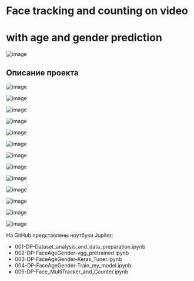 # Face tracking and counting on video
# with age and gender prediction

![image](https://github.com/ABDSproject/CV_project/assets/150439665/d61ff0e9-2fab-4a00-9c90-90e041c32b86)

## Описание проекта

![image](https://github.com/ABDSproject/CV_project/assets/150439665/5a510d29-d6dd-4193-bb25-7fc260d71780)

![image](https://github.com/ABDSproject/CV_project/assets/150439665/f744c64d-8a2e-41ff-a436-00a67a3eaccb)

![image](https://github.com/ABDSproject/CV_project/assets/150439665/b4dc2739-1b00-49e8-8528-90ad94f90073)

![image](https://github.com/ABDSproject/CV_project/assets/150439665/ac422636-e59f-44e8-8e71-f0997f74524d)

![image](https://github.com/ABDSproject/CV_project/assets/150439665/671ac151-d40a-4129-83bd-eec2e70f0a9f)

![image](https://github.com/ABDSproject/CV_project/assets/150439665/69da1684-0268-4b6c-b0ae-b48fb834e1a1)

![image](https://github.com/ABDSproject/CV_project/assets/150439665/3f4e141e-dec1-4f20-a7eb-6ff9bb310bf2)

![image](https://github.com/ABDSproject/CV_project/assets/150439665/5ee4238f-863f-433e-ae79-b103e4c5d356)

![image](https://github.com/ABDSproject/CV_project/assets/150439665/5345b96f-3096-4206-8298-fbc052d10a6e)

![image](https://github.com/ABDSproject/CV_project/assets/150439665/95bb6b6c-1a5d-4876-8672-6b4bc60b5761)

![image](https://github.com/ABDSproject/CV_project/assets/150439665/2fab549e-9786-4557-944a-f76572864cc8)

![image](https://github.com/ABDSproject/CV_project/assets/150439665/94adb2e6-db24-4df0-874e-6468b4cd410f)

![image](https://github.com/ABDSproject/CV_project/assets/150439665/f84abf0d-382f-4f32-a626-b345007895e2)














На GitHub представлены ноутбуки Jupiter:

- 001-DP-Dataset_analysis_and_data_preparation.ipynb
- 002-DP-FaceAgeGender-vgg_pretrained.ipynb
- 003-DP-FaceAgeGender-Keras_Tuner.ipynb
- 004-DP-FaceAgeGender-Train_my_model.ipynb
- 005-DP-Face_MultiTracker_and_Counter.ipynb
